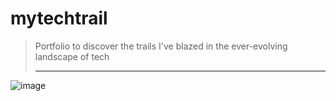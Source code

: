 # mytechtrail

>Portfolio to discover the trails I've blazed in the ever-evolving landscape of tech
>
><hr>


![image](https://github.com/ASquare04/mytechtrail/assets/112481001/dc4c0777-ba33-4afa-9137-bc7f4f72e3d9)



